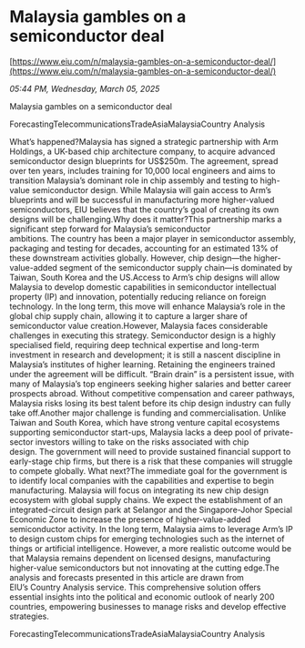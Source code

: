 # Malaysia gambles on a semiconductor deal

[https://www.eiu.com/n/malaysia-gambles-on-a-semiconductor-deal/](https://www.eiu.com/n/malaysia-gambles-on-a-semiconductor-deal/)

*05:44 PM, Wednesday, March 05, 2025*

Malaysia gambles on a semiconductor deal

ForecastingTelecommunicationsTradeAsiaMalaysiaCountry Analysis

What’s happened?Malaysia has signed a strategic partnership with Arm Holdings, a UK-based chip architecture company, to acquire advanced semiconductor design blueprints for US$250m. The agreement, spread over ten years, includes training for 10,000 local engineers and aims to transition Malaysia’s dominant role in chip assembly and testing to high-value semiconductor design. While Malaysia will gain access to Arm’s blueprints and will be successful in manufacturing more higher-valued semiconductors, EIU believes that the country’s goal of creating its own designs will be challenging.Why does it matter?This partnership marks a significant step forward for Malaysia’s semiconductor ambitions. The country has been a major player in semiconductor assembly, packaging and testing for decades, accounting for an estimated 13% of these downstream activities globally. However, chip design—the higher-value-added segment of the semiconductor supply chain—is dominated by Taiwan, South Korea and the US.Access to Arm’s chip designs will allow Malaysia to develop domestic capabilities in semiconductor intellectual property (IP) and innovation, potentially reducing reliance on foreign technology. In the long term, this move will enhance Malaysia’s role in the global chip supply chain, allowing it to capture a larger share of semiconductor value creation.However, Malaysia faces considerable challenges in executing this strategy. Semiconductor design is a highly specialised field, requiring deep technical expertise and long-term investment in research and development; it is still a nascent discipline in Malaysia’s institutes of higher learning. Retaining the engineers trained under the agreement will be difficult. “Brain drain” is a persistent issue, with many of Malaysia’s top engineers seeking higher salaries and better career prospects abroad. Without competitive compensation and career pathways, Malaysia risks losing its best talent before its chip design industry can fully take off.Another major challenge is funding and commercialisation. Unlike Taiwan and South Korea, which have strong venture capital ecosystems supporting semiconductor start-ups, Malaysia lacks a deep pool of private-sector investors willing to take on the risks associated with chip design. The government will need to provide sustained financial support to early-stage chip firms, but there is a risk that these companies will struggle to compete globally. What next?The immediate goal for the government is to identify local companies with the capabilities and expertise to begin manufacturing. Malaysia will focus on integrating its new chip design ecosystem with global supply chains. We expect the establishment of an integrated-circuit design park at Selangor and the Singapore-Johor Special Economic Zone to increase the presence of higher-value-added semiconductor activity. In the long term, Malaysia aims to leverage Arm’s IP to design custom chips for emerging technologies such as the internet of things or artificial intelligence. However, a more realistic outcome would be that Malaysia remains dependent on licensed designs, manufacturing higher-value semiconductors but not innovating at the cutting edge.The analysis and forecasts presented in this article are drawn from EIU’s Country Analysis service. This comprehensive solution offers essential insights into the political and economic outlook of nearly 200 countries, empowering businesses to manage risks and develop effective strategies.

ForecastingTelecommunicationsTradeAsiaMalaysiaCountry Analysis

